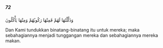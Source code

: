 ##### 72

<span class="ayah">وَذَلَّلْنَٰهَا لَهُمْ فَمِنْهَا رَكُوبُهُمْ وَمِنْهَا يَأْكُلُونَ</span>

<span class="ayah_translation">Dan Kami tundukkan binatang-binatang itu untuk mereka; maka sebahagiannya menjadi tunggangan mereka dan sebahagiannya mereka makan.</span>
